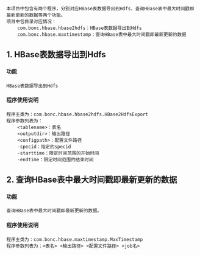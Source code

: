 	本项目中包含有两个程序，分别对应HBase表数据导出到Hdfs、查询HBase表中最大时间戳即最新更新的数据等两个功能。
	项目中包目录对应情况：
		com.bonc.hbase.hbase2hdfs：HBase表数据导出到Hdfs
		com.bonc.hbase.maxtimestamp：查询HBase表中最大时间戳即最新更新的数据

## 1. HBase表数据导出到Hdfs ##
#### 功能 ####
	HBase表数据导出到Hdfs
#### 程序使用说明 ####
	程序主类为：com.bonc.hbase.hbase2hdfs.HBase2HdfsExport
	程序参数列表为：
		<tablename>：表名
		<outputdir>：输出路径
		<configpath>：配置文件路径
		-specid：指定的specid
		-starttime：限定时间范围的开始时间
		-endtime：限定时间范围的结束时间

## 2. 查询HBase表中最大时间戳即最新更新的数据 ##
#### 功能 ####
	查询HBase表中最大时间戳即最新更新的数据。
#### 程序使用说明 ####
	程序主类为：com.bonc.hbase.maxtimestamp.MaxTimestamp
	程序参数列表为：<表名> <输出路径> <配置文件路径> <job名>